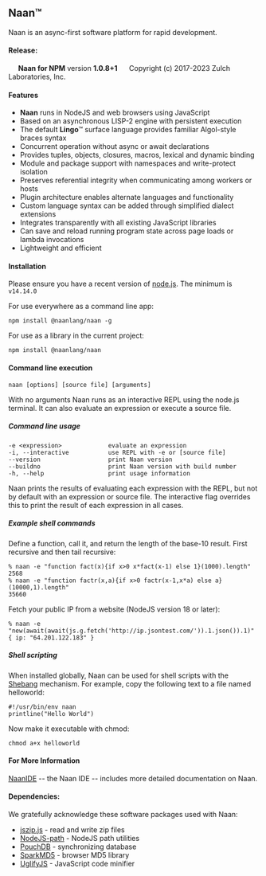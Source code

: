 **Naan**™
-----

Naan is an async-first software platform for rapid development.

#### Release:
     **Naan for NPM** version **1.0.8+1**
     Copyright (c) 2017-2023 Zulch Laboratories, Inc.

#### Features
- **Naan** runs in NodeJS and web browsers using JavaScript
- Based on an asynchronous LISP-2 engine with persistent execution
- The default **Lingo**™ surface language provides familiar Algol-style braces syntax
- Concurrent operation without async or await declarations
- Provides tuples, objects, closures, macros, lexical and dynamic binding
- Module and package support with namespaces and write-protect isolation
- Preserves referential integrity when communicating among workers or hosts
- Plugin architecture enables alternate languages and functionality
- Custom language syntax can be added through simplified dialect extensions
- Integrates transparently with all existing JavaScript libraries
- Can save and reload running program state across page loads or lambda invocations
- Lightweight and efficient

#### Installation

Please ensure you have a recent version of [node.js](http://nodejs.org/). The minimum is `v14.14.0`

For use everywhere as a command line app:

    npm install @naanlang/naan -g

For use as a library in the current project:

    npm install @naanlang/naan

#### Command line execution

    naan [options] [source file] [arguments]

With no arguments Naan runs as an interactive REPL using the node.js terminal.
It can also evaluate an expression or execute a source file.

##### Command line usage

    -e <expression>             evaluate an expression
    -i, --interactive           use REPL with -e or [source file]
    --version                   print Naan version
    --buildno                   print Naan version with build number
    -h, --help                  print usage information

Naan prints the results of evaluating each expression with the REPL, but not
by default with an expression or source file. The interactive flag overrides
this to print the result of each expression in all cases.

##### Example shell commands

Define a function, call it, and return the length of the base-10 result. First recursive and then tail recursive:

```
% naan -e "function fact(x){if x>0 x*fact(x-1) else 1}(1000).length"
2568
% naan -e "function factr(x,a){if x>0 factr(x-1,x*a) else a}(10000,1).length"
35660
```
Fetch your public IP from a website (NodeJS version 18 or later):

```
% naan -e "new(await(await(js.g.fetch('http://ip.jsontest.com/')).1.json()).1)"
{ ip: "64.201.122.183" }
```


##### Shell scripting

When installed globally, Naan can be used for shell scripts with the [Shebang](https://en.wikipedia.org/wiki/Shebang_(Unix))
mechanism. For example, copy the following text to a file named helloworld:

    #!/usr/bin/env naan
    printline("Hello World")

Now make it executable with chmod:

    chmod a+x helloworld

#### For More Information

[NaanIDE](https://www.npmjs.com/package/@naanlang/naanide) -- the Naan IDE -- includes more detailed documentation on Naan.

#### Dependencies:
We gratefully acknowledge these software packages used with Naan:
- [jszip.js](http://stuartk.com/jszip) - read and write zip files
- [NodeJS-path](https://nodejs.org/) - NodeJS path utilities
- [PouchDB](https://pouchdb.com/) - synchronizing database
- [SparkMD5](https://github.com/satazor/js-spark-md5) - browser MD5 library
- [UglifyJS](https://github.com/mishoo/UglifyJS) - JavaScript code minifier
